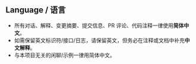 ## Language / 语言
- 所有对话、解释、变更摘要、提交信息、PR 评论、代码注释一律使用**简体中文**。
- 如需保留英文标识符/接口/日志，请保留英文，但务必在注释或文档中补充**中文解释**。
- 与本项目无关的闲聊/示例一律用简体中文。